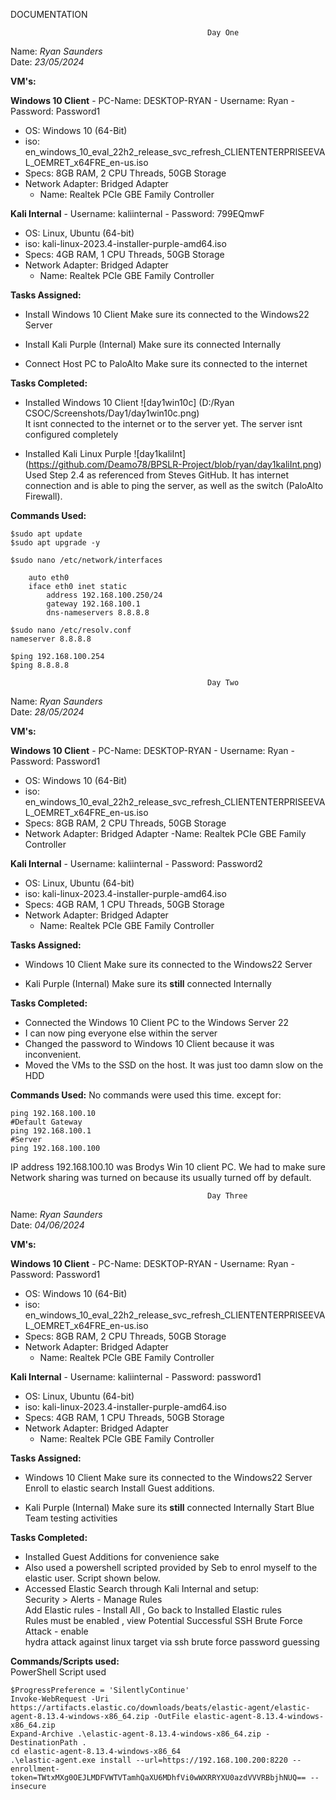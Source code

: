 DOCUMENTATION


                                                Day One
                                            
Name: *Ryan Saunders*  
Date: *23/05/2024*  


**VM's:**

**Windows 10 Client**
    - PC-Name: DESKTOP-RYAN
    - Username: Ryan
    - Password: Password1
- OS: Windows 10 (64-Bit)
- iso: en_windows_10_eval_22h2_release_svc_refresh_CLIENTENTERPRISEEVAL_OEMRET_x64FRE_en-us.iso
- Specs: 8GB RAM, 2 CPU Threads, 50GB Storage
- Network Adapter: Bridged Adapter
    - Name: Realtek PCIe GBE Family Controller

**Kali Internal**
    - Username: kaliinternal
    - Password: 799EQmwF
- OS: Linux, Ubuntu (64-bit)
- iso: kali-linux-2023.4-installer-purple-amd64.iso
- Specs: 4GB RAM, 1 CPU Threads, 50GB Storage
- Network Adapter: Bridged Adapter
    - Name: Realtek PCIe GBE Family Controller


**Tasks Assigned:**

- Install Windows 10 Client
Make sure its connected to the Windows22 Server

- Install Kali Purple (Internal)
Make sure its connected Internally

- Connect Host PC to PaloAlto
Make sure its connected to the internet


**Tasks Completed:**
- Installed Windows 10 Client 
![day1win10c]
(D:/Ryan CSOC/Screenshots/Day1/day1win10c.png)  
It isnt connected to the internet or to the server yet. The server isnt configured completely 

- Installed Kali Linux Purple
![day1kaliInt]
(https://github.com/Deamo78/BPSLR-Project/blob/ryan/day1kaliInt.png)
Used Step 2.4 as referenced from Steves GitHub.
It has internet connection and is able to ping the server, as well as the switch (PaloAlto Firewall).


**Commands Used:**
```
$sudo apt update  
$sudo apt upgrade -y

$sudo nano /etc/network/interfaces
    
    auto eth0
    iface eth0 inet static
        address 192.168.100.250/24
        gateway 192.168.100.1
        dns-nameservers 8.8.8.8

$sudo nano /etc/resolv.conf
nameserver 8.8.8.8

$ping 192.168.100.254
$ping 8.8.8.8
```


                                                Day Two
                                            
Name: *Ryan Saunders*  
Date: *28/05/2024*  


**VM's:**

**Windows 10 Client**
    - PC-Name: DESKTOP-RYAN
    - Username: Ryan
    - Password: Password1
- OS: Windows 10 (64-Bit)
- iso: en_windows_10_eval_22h2_release_svc_refresh_CLIENTENTERPRISEEVAL_OEMRET_x64FRE_en-us.iso
- Specs: 8GB RAM, 2 CPU Threads, 50GB Storage
- Network Adapter: Bridged Adapter
    -Name: Realtek PCIe GBE Family Controller

**Kali Internal**
    - Username: kaliinternal
    - Password: Password2
- OS: Linux, Ubuntu (64-bit)
- iso: kali-linux-2023.4-installer-purple-amd64.iso
- Specs: 4GB RAM, 1 CPU Threads, 50GB Storage
- Network Adapter: Bridged Adapter
    - Name: Realtek PCIe GBE Family Controller

**Tasks Assigned:**
- Windows 10 Client
Make sure its connected to the Windows22 Server

- Kali Purple (Internal)
Make sure its **still** connected Internally

**Tasks Completed:**
- Connected the Windows 10 Client PC to the Windows Server 22
- I can now ping everyone else within the server
- Changed the password to Windows 10 Client because it was inconvenient.
- Moved the VMs to the SSD on the host. It was just too damn slow on the HDD
  
**Commands Used:**
No commands were used this time. except for:
```
ping 192.168.100.10
#Default Gateway
ping 192.168.100.1
#Server
ping 192.168.100.100
```
IP address 192.168.100.10 was Brodys Win 10 client PC. We had to make sure Network sharing was turned on because its usually turned off by default.


                                                Day Three

Name: *Ryan Saunders*  
Date: *04/06/2024*


**VM's:**

**Windows 10 Client**
    - PC-Name: DESKTOP-RYAN
    - Username: Ryan
    - Password: Password1
- OS: Windows 10 (64-Bit)
- iso: en_windows_10_eval_22h2_release_svc_refresh_CLIENTENTERPRISEEVAL_OEMRET_x64FRE_en-us.iso
- Specs: 8GB RAM, 2 CPU Threads, 50GB Storage
- Network Adapter: Bridged Adapter
    - Name: Realtek PCIe GBE Family Controller

**Kali Internal**
    - Username: kaliinternal
    - Password: password1
- OS: Linux, Ubuntu (64-bit)
- iso: kali-linux-2023.4-installer-purple-amd64.iso
- Specs: 4GB RAM, 1 CPU Threads, 50GB Storage
- Network Adapter: Bridged Adapter
    - Name: Realtek PCIe GBE Family Controller

**Tasks Assigned:**
- Windows 10 Client
Make sure its connected to the Windows22 Server
Enroll to elastic search
Install Guest additions.

- Kali Purple (Internal)
Make sure its **still** connected Internally
Start Blue Team testing activities

**Tasks Completed:**
- Installed Guest Additions for convenience sake
- Also used a powershell scripted provided by Seb to enrol myself to the elastic user. Script shown below.
- Accessed Elastic Search through Kali Internal and setup:    
Security > Alerts - Manage Rules  
Add Elastic rules - Install All , Go back to Installed Elastic rules  
Rules must be enabled , view Potential Successful SSH Brute Force Attack - enable  
hydra attack against linux target via ssh brute force password guessing  

**Commands/Scripts used:**  
PowerShell Script used
```
$ProgressPreference = 'SilentlyContinue'
Invoke-WebRequest -Uri https://artifacts.elastic.co/downloads/beats/elastic-agent/elastic-agent-8.13.4-windows-x86_64.zip -OutFile elastic-agent-8.13.4-windows-x86_64.zip
Expand-Archive .\elastic-agent-8.13.4-windows-x86_64.zip -DestinationPath .
cd elastic-agent-8.13.4-windows-x86_64
.\elastic-agent.exe install --url=https://192.168.100.200:8220 --enrollment-token=TWtxMXg0OEJLMDFVWTVTamhQaXU6MDhfVi0wWXRRYXU0azdVVVRBbjhNUQ== --insecure
```
